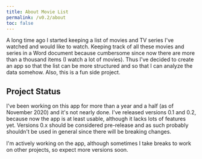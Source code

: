 ```yaml
---
title: About Movie List
permalink: /v0.2/about
toc: false
---
```


A long time ago I started keeping a list of movies and TV series I've watched and would like to watch. Keeping track
of all these movies and series in a Word document because cumbersome since now there are more than a thousand items
(I watch a lot of movies). Thus I've decided to create an app so that the list can be more structured and so that I can
analyze the data somehow. Also, this is a fun side project.

## Project Status

I've been working on this app for more than a year and a half (as of November 2020) and it's not nearly done. I've
released versions 0.1 and 0.2, because now the app is at least usable, although it lacks lots of features yet.
Versions 0.x should be considered pre-release and as such probably shouldn't be used in general since there will be
breaking changes.

I'm actively working on the app, although sometimes I take breaks to work on other projects, so expect more versions
soon.
